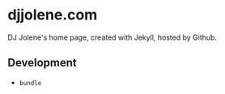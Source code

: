 
# djjolene.com

DJ Jolene's home page, created with Jekyll, hosted by Github.

## Development

- `bundle`
